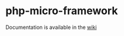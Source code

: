 # php-micro-framework

Documentation is available in the [wiki](https://github.com/cheeseburgames/php-micro-framework/wiki)
